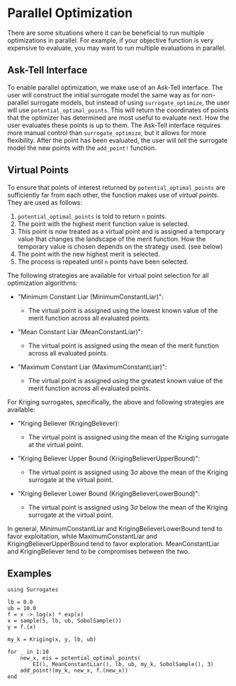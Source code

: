 # Parallel Optimization

There are some situations where it can be beneficial to run multiple optimizations in parallel. For example, if your objective function is very expensive to evaluate, you may want to run multiple evaluations in parallel.

## Ask-Tell Interface

To enable parallel optimization, we make use of an Ask-Tell interface. The user will construct the initial surrogate model the same way as for non-parallel surrogate models, but instead of using `surrogate_optimize`, the user will use `potential_optimal_points`. This will return the coordinates of points that the optimizer has determined are most useful to evaluate next. How the user evaluates these points is up to them. The Ask-Tell interface requires more manual control than `surrogate_optimize`, but it allows for more flexibility. After the point has been evaluated, the user will *tell* the surrogate model the new points with the `add_point!` function.

## Virtual Points

To ensure that points of interest returned by `potential_optimal_points` are sufficiently far from each other, the function makes use of *virtual points*. They are used as follows:

 1. `potential_optimal_points` is told to return `n` points.
 2. The point with the highest merit function value is selected.
 3. This point is now treated as a virtual point and is assigned a temporary value that changes the landscape of the merit function. How the temporary value is chosen depends on the strategy used. (see below)
 4. The point with the new highest merit is selected.
 5. The process is repeated until `n` points have been selected.

The following strategies are available for virtual point selection for all optimization algorithms:

  - "Minimum Constant Liar (MinimumConstantLiar)":
    
      + The virtual point is assigned using the lowest known value of the merit function across all evaluated points.

  - "Mean Constant Liar (MeanConstantLiar)":
    
      + The virtual point is assigned using the mean of the merit function across all evaluated points.
  - "Maximum Constant Liar (MaximumConstantLiar)":
    
      + The virtual point is assigned using the greatest known value of the merit function across all evaluated points.

For Kriging surrogates, specifically, the above and following strategies are available:

  - "Kriging Believer (KrigingBeliever):
    
      + The virtual point is assigned using the mean of the Kriging surrogate at the virtual point.

  - "Kriging Believer Upper Bound (KrigingBelieverUpperBound)":
    
      + The virtual point is assigned using 3$\sigma$ above the mean of the Kriging surrogate at the virtual point.
  - "Kriging Believer Lower Bound (KrigingBelieverLowerBound)":
    
      + The virtual point is assigned using 3$\sigma$ below the mean of the Kriging surrogate at the virtual point.

In general, MinimumConstantLiar and KrigingBelieverLowerBound tend to favor exploitation, while MaximumConstantLiar and KrigingBelieverUpperBound tend to favor exploration. MeanConstantLiar and KrigingBeliever tend to be compromises between the two.

## Examples

```@example
using Surrogates

lb = 0.0
ub = 10.0
f = x -> log(x) * exp(x)
x = sample(5, lb, ub, SobolSample())
y = f.(x)

my_k = Kriging(x, y, lb, ub)

for _ in 1:10
    new_x, eis = potential_optimal_points(
        EI(), MeanConstantLiar(), lb, ub, my_k, SobolSample(), 3)
    add_point!(my_k, new_x, f.(new_x))
end
```
